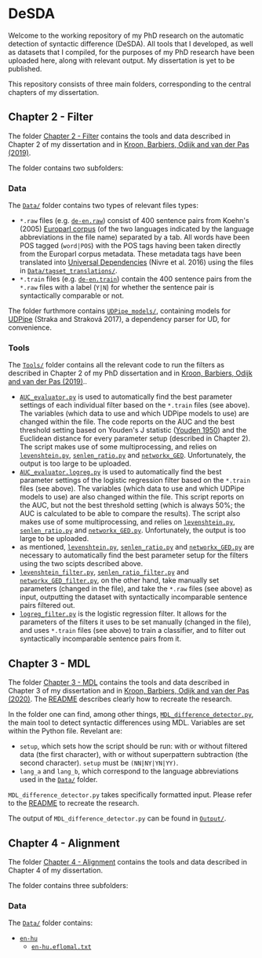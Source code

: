 # DeSDA

Welcome to the working repository of my PhD research on the automatic detection of syntactic difference (DeSDA). All tools that I developed, as well as datasets that I compiled, for the purposes of my PhD research have been uploaded here, along with relevant output. My dissertation is yet to be published.

This repository consists of three main folders, corresponding to the central chapters of my dissertation.

## Chapter 2 - Filter

The folder [Chapter 2 - Filter](https://github.com/mskroon/DeSDA/tree/master/Chapter%202%20-%20Filter) contains the tools and data described in Chapter 2 of my dissertation and in [Kroon, Barbiers, Odijk and van der Pas (2019)](https://benjamins.com/catalog/avt.00029.kro).

The folder contains two subfolders:

### Data

The [`Data/`](https://github.com/mskroon/DeSDA/tree/master/Chapter%202%20-%20Filter/Data) folder contains two types of relevant files types:

- `*.raw` files (e.g. [`de-en.raw`](https://github.com/mskroon/DeSDA/blob/master/Chapter%202%20-%20Filter/Data/de-en.raw)) consist of 400 sentence pairs from Koehn's (2005) [Europarl corpus](https://www.statmt.org/europarl/) (of the two languages indicated by the language abbreviations in the file name) separated by a tab. All words have been POS tagged (`word|POS`) with the POS tags having been taken directly from the Europarl corpus metadata. These metadata tags have been translated into [Universal Dependencies](https://universaldependencies.org) (Nivre et al. 2016) using the files in [`Data/tagset_translations/`](https://github.com/mskroon/DeSDA/tree/master/Chapter%202%20-%20Filter/Data/tagset_translations).
- `*.train` files (e.g. [`de-en.train`](https://github.com/mskroon/DeSDA/blob/master/Chapter%202%20-%20Filter/Data/de-en.train)) contain the 400 sentence pairs from the `*.raw` files with a label (`Y|N`) for whether the sentence pair is syntactically comparable or not.

The folder furthmore contains [`UDPipe_models/`](https://github.com/mskroon/DeSDA/tree/master/Chapter%202%20-%20Filter/Data/UDPipe_models), containing models for [UDPipe](https://github.com/ufal/udpipe) (Straka and Straková 2017), a dependency parser for UD, for convenience.

### Tools

The [`Tools/`](https://github.com/mskroon/DeSDA/tree/master/Chapter%202%20-%20Filter/Tools) folder contains all the relevant code to run the filters as described in Chapter 2 of my PhD dissertation and in [Kroon, Barbiers, Odijk and van der Pas (2019)](https://benjamins.com/catalog/avt.00029.kro)..

- [`AUC_evaluator.py`](https://github.com/mskroon/DeSDA/blob/master/Chapter%202%20-%20Filter/Tools/AUC_evaluator.py) is used to automatically find the best parameter settings of each individual filter based on the `*.train` files (see above). The variables (which data to use and which UDPipe models to use) are changed within the file. The code reports on the AUC and the best threshold setting based on Youden's J statistic ([Youden 1950](https://acsjournals.onlinelibrary.wiley.com/doi/pdf/10.1002/1097-0142(1950)3%3A1%3C32%3A%3AAID-CNCR2820030106%3E3.0.CO%3B2-3)) and the Euclidean distance for every parameter setup (described in Chapter 2). The script makes use of some multiprocessing, and relies on [`levenshtein.py`](https://github.com/mskroon/DeSDA/blob/master/Chapter%202%20-%20Filter/Tools/levenshtein.py), [`senlen_ratio.py`](https://github.com/mskroon/DeSDA/blob/master/Chapter%202%20-%20Filter/Tools/senlen_ratio.py) and [`networkx_GED`](https://github.com/mskroon/DeSDA/blob/master/Chapter%202%20-%20Filter/Tools/networkx_GED.py). Unfortunately, the output is too large to be uploaded.
- [`AUC_evaluator.logreg.py`](https://github.com/mskroon/DeSDA/blob/master/Chapter%202%20-%20Filter/Tools/AUC_evaluator.logreg.py) is used to automatically find the best parameter settings of the logistic regression filter based on the `*.train` files (see above). The variables (which data to use and which UDPipe models to use) are also changed within the file. This script reports on the AUC, but not the best threshold setting (which is always 50%; the AUC is calculated to be able to compare the results). The script also makes use of some multiprocessing, and relies on [`levenshtein.py`](https://github.com/mskroon/DeSDA/blob/master/Chapter%202%20-%20Filter/Tools/levenshtein.py), [`senlen_ratio.py`](https://github.com/mskroon/DeSDA/blob/master/Chapter%202%20-%20Filter/Tools/senlen_ratio.py) and [`networkx_GED.py`](https://github.com/mskroon/DeSDA/blob/master/Chapter%202%20-%20Filter/Tools/networkx_GED.py). Unfortunately, the output is too large to be uploaded.
- as mentioned, [`levenshtein.py`](https://github.com/mskroon/DeSDA/blob/master/Chapter%202%20-%20Filter/Tools/levenshtein.py), [`senlen_ratio.py`](https://github.com/mskroon/DeSDA/blob/master/Chapter%202%20-%20Filter/Tools/senlen_ratio.py) and [`networkx_GED.py`](https://github.com/mskroon/DeSDA/blob/master/Chapter%202%20-%20Filter/Tools/networkx_GED.py) are necessary to automatically find the best parameter setup for the filters using the two scipts described above.
- [`levenshtein_filter.py`](https://github.com/mskroon/DeSDA/blob/master/Chapter%202%20-%20Filter/Tools/levenshtein_filter.py), [`senlen_ratio_filter.py`](https://github.com/mskroon/DeSDA/blob/master/Chapter%202%20-%20Filter/Tools/senlen_ratio_filter.py) and [`networkx_GED_filter.py`](https://github.com/mskroon/DeSDA/blob/master/Chapter%202%20-%20Filter/Tools/networkx_GED_filter.py), on the other hand, take manually set parameters (changed in the file), and take the `*.raw` files (see above) as input, outputting the dataset with syntactically incomparable sentence pairs filtered out.
- [`logreg_filter.py`](https://github.com/mskroon/DeSDA/blob/master/Chapter%202%20-%20Filter/Tools/logreg_filter.py) is the logistic regression filter. It allows for the parameters of the filters it uses to be set manually (changed in the file), and uses `*.train` files (see above) to train a classifier, and to filter out syntactically incomparable sentence pairs from it.

## Chapter 3 - MDL

The folder [Chapter 3 - MDL](https://github.com/mskroon/DeSDA/tree/master/Chapter%203%20-%20MDL) contains the tools and data described in Chapter 3 of my dissertation and in [Kroon, Barbiers, Odijk and van der Pas (2020)](https://www.clinjournal.org/clinj/article/view/109). The [README](https://github.com/mskroon/DeSDA/tree/master/Chapter%203%20-%20MDL) describes clearly how to recreate the research.

In the folder one can find, among other things, [`MDL_difference_detector.py`](https://github.com/mskroon/DeSDA/blob/master/Chapter%203%20-%20MDL/Tools/MDL_difference_detector.py), the main tool to detect syntactic differences using MDL. Variables are set within the Python file. Revelant are:
- `setup`, which sets how the script should be run: with or without filtered data (the first character), with or without superpattern subtraction (the second character).	`setup` must be `(NN|NY|YN|YY)`.
- `lang_a` and `lang_b`, which correspond to the language abbreviations used in the [`Data/`](https://github.com/mskroon/DeSDA/tree/master/Chapter%203%20-%20MDL/Data) folder.

`MDL_difference_detector.py` takes specifically formatted input. Please refer to the [README](https://github.com/mskroon/DeSDA/tree/master/Chapter%203%20-%20MDL) to recreate the research.

The output of `MDL_difference_detector.py` can be found in [`Output/`](https://github.com/mskroon/DeSDA/tree/master/Chapter%203%20-%20MDL/Output).

## Chapter 4 - Alignment

The folder [Chapter 4 - Alignment](https://github.com/mskroon/DeSDA/tree/master/Chapter%204%20-%20Alignment) contains the tools and data described in Chapter 4 of my dissertation.

The folder contains three subfolders:

### Data

The [`Data/`](https://github.com/mskroon/DeSDA/tree/master/Chapter%204%20-%20Alignment/Data) folder contains:
- [`en-hu`](https://github.com/mskroon/DeSDA/tree/master/Chapter%204%20-%20Alignment/Data/en-hu)
  - [`en-hu.eflomal.txt`](https://github.com/mskroon/DeSDA/blob/master/Chapter%204%20-%20Alignment/Data/en-hu/en-hu.eflomal.txt)
